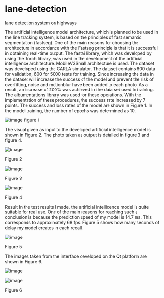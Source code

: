 # lane-detection
lane detection system on highways


The artificial intelligence model architecture, which is planned to be used in the line tracking system, is based on the principles of fast semantic segmentation (fastseg). One of the main reasons for choosing the architecture in accordance with the Fastseg principle is that it is successful in obtaining real-time output. The fastai library, which was developed by using the Torch library, was used in the development of the artificial intelligence architecture. MobileV3Small architecture is used. The dataset was developed using the CARLA simulator. The dataset contains 600 data for validation, 600 for 5000 tests for training.
Since increasing the data in the dataset will increase the success of the model and prevent the risk of overfitting, noise and motionblur have been added to each photo. As a result, an increase of 200% was achieved in the data set used in training. The albumentations library was used for these operations. With the implementation of these procedures, the success rate increased by 7 points. The success and loss rates of the model are shown in Figure 1. In the model training, the number of epochs was determined as 10.

![image](https://user-images.githubusercontent.com/71135790/190428600-d8aeef13-0fe7-46a8-b1db-3d4a612e6975.png)
Figure 1

The visual given as input to the developed artificial intelligence model is shown in Figure 2. The photo taken as output is detailed in figure 3 and figure 4.

![image](https://user-images.githubusercontent.com/71135790/190429254-ff84520a-1358-4361-bb5e-b51658c80e59.png)

Figure 2

![image](https://user-images.githubusercontent.com/71135790/190429312-b054dcb4-0483-424f-bf74-e0af0b8ac9e2.png)

Figure 3

![image](https://user-images.githubusercontent.com/71135790/190429660-8179deb4-15e8-4751-8173-8800f15b21e0.png)

Figure 4

Result
In the test results I made, the artificial intelligence model is quite suitable for real use. One of the main reasons for reaching such a conclusion is because the prediction speed of my model is 14.7 ms. This corresponds to approximately 68 fps. Figure 5 shows how many seconds of delay my model creates in each recall.

![image](https://user-images.githubusercontent.com/71135790/190430647-0b97b8d2-0b06-4ddc-893e-0ca75749f6e6.png)

Figure 5

The images taken from the interface developed on the Qt platform are shown in Figure 6.

![image](https://user-images.githubusercontent.com/71135790/190430827-1168fb70-1e77-4905-9f58-71e9fac1df27.png)

![image](https://user-images.githubusercontent.com/71135790/190430863-e2853e09-3784-4ba6-9c90-0dc61a4f970b.png)

Figure 6


